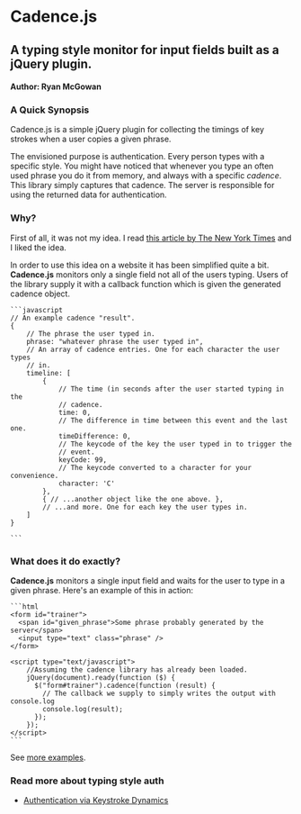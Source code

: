 # Cadence.js
## A typing style monitor for input fields built as a jQuery plugin.
#### Author: Ryan McGowan

### A Quick Synopsis

Cadence.js is a simple jQuery plugin for collecting the timings of key strokes
when a user copies a given phrase.

The envisioned purpose is authentication.  Every person types with a specific
style.  You might have noticed that whenever you type an often used phrase you
do it from memory, and always with a specific *cadence*.  This library simply
captures that cadence. The server is responsible for using the returned data for
authentication.

### Why?

First of all, it was not my idea.  I read [this article by The New York
Times](http://www.nytimes.com/2012/03/18/business/seeking-ways-to-make-computer-passwords-unnecessary.html?_r=4&ref=technology)
and I liked the idea.

In order to use this idea on a website it has been simplified quite a bit.
**Cadence.js** monitors only a single field not all of the users typing.  Users
of the library supply it with a callback function which is given the generated
cadence object.

    ```javascript
    // An example cadence "result".
    {
        // The phrase the user typed in.
        phrase: "whatever phrase the user typed in",
        // An array of cadence entries. One for each character the user types
        // in.
        timeline: [
            {
                // The time (in seconds after the user started typing in the
                // cadence.
                time: 0,
                // The difference in time between this event and the last one.
                timeDifference: 0,
                // The keycode of the key the user typed in to trigger the
                // event.
                keyCode: 99,
                // The keycode converted to a character for your convenience.
                character: 'C'
            },
            { // ...another object like the one above. },
            // ...and more. One for each key the user types in.
        ]
    }

    ```

### What does it do exactly?

**Cadence.js** monitors a single input field and waits for the user to type in a
given phrase.  Here's an example of this in action:

    ```html
    <form id="trainer">
      <span id="given_phrase">Some phrase probably generated by the server</span>
      <input type="text" class="phrase" />
    </form>

    <script type="text/javascript">
        //Assuming the cadence library has already been loaded.
        jQuery(document).ready(function ($) {
          $("form#trainer").cadence(function (result) {
            // The callback we supply to simply writes the output with console.log
            console.log(result);
          });
        });
    </script>
    ```

See [more examples](http://ryanmcg.github.com/Cadence-js/examples.html).

### Read more about typing style auth

*   [Authentication via Keystroke Dynamics](http://avirubin.com/keystroke.ps)
